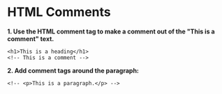 # **HTML Comments**

**1. Use the HTML comment tag to make a comment out of the "This is a comment" text.**

```
<h1>This is a heading</h1>
<!-- This is a comment -->
```

**2. Add comment tags around the paragraph:**

```
<!-- <p>This is a paragraph.</p> -->
```